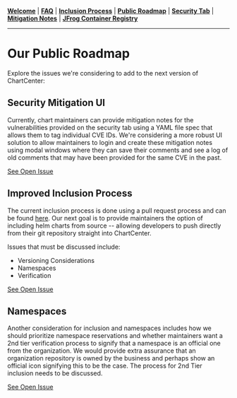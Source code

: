 [__Welcome__](README.md) | [__FAQ__](faq.md) | [__Inclusion Process__](inclusion.md) | [__Public Roadmap__](roadmap.md) | [__Security Tab__](security.md) | [__Mitigation Notes__](securitymitigationspec.md) | [__JFrog Container Registry__](jfrog-cr.md)

------

# Our Public Roadmap 
Explore the issues we're considering to add to the next version of ChartCenter:

## Security Mitigation UI
Currently, chart maintainers can provide mitigation notes for the vulnerabilities provided on the security tab using a YAML file spec that allows them to tag individual CVE IDs. We're considering a more robust UI solution to allow maintainers to login and create these mitigation notes using modal windows where they can save their comments and see a log of old comments that may have been provided for the same CVE in the past. 

[See Open Issue](https://github.com/jfrog/chartcenter/issues/2)

## Improved Inclusion Process
The current inclusion process is done using a pull request process and can be found [here](https://github.com/jfrog/chartcenter/blob/master/docs/inclusion.md). Our next goal is to provide maintainers the option of including helm charts from source -- allowing developers to push directly from their git repository straight into ChartCenter.

Issues that must be discussed include:
* Versioning Considerations
* Namespaces
* Verification

[See Open Issue](https://github.com/jfrog/chartcenter/issues/3)

## Namespaces

Another consideration for inclusion and namespaces includes how we should prioritize namespace reservations and whether maintainers want a 2nd tier verification process to signify that a namespace is an official one from the organization. We would provide extra assurance that an organization repository is owned by the business and perhaps show an official icon signifying this to be the case. The process for 2nd Tier inclusion needs to be discussed.

[See Open Issue](https://github.com/jfrog/chartcenter/issues/4)

